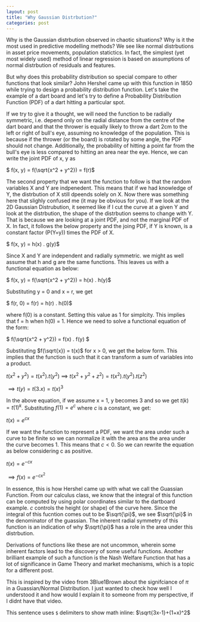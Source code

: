 ```yaml
---
layout: post
title: "Why Gaussian Distrbution?"
categories: post
---
```


Why is the Gaussian distrbution observed in chaotic situations? Why is it the most used in predictive modelling methods? We see like normal distrbutions in asset price movements, population statictics. In fact, the simplest (yet most widely used) method of linear regression is based on assumptions of normal distrbution of residuals and features. 

But why does this probability distribution so special compare to other functions that look similar? John Hershel came up with this function in 1850 while trying to design a probability distribution function. Let's take the example of a dart board and let's try to define a Probability Distribution Function (PDF) of a dart hitting a particular spot. 

If we try to give it a thought, we will need the function to be radially symmetric, i.e. depend only on the radial distance from the centre of the dart board and that the thrower is equally likely to throw a dart 2cm to the left or right of bull's eye, assuming no knowledge of the population. This is because if the thrower (or the board) is rotated by some angle, the PDF should not change. Additionally, the probability of hitting a point far from the bull's eye is less compared to hitting an area near the eye. Hence, we can write the joint PDF of x, y as 

$ f(x, y) = f(\sqrt{x^2 + y^2}) = f(r)$

The second property that we want the function to follow is that the random variables X and Y are indpenedent. This means that if we had knowledge of Y, the distrbution of X still dpeends solely on X. Now there was something here that slighly confused me (it may be obvious for you). If we look at the 2D Gaussian Distrubution, it seemed like if I cut the curve at a given Y and look at the distrbution, the shape of the distrbution seems to change with Y. That is because we are looking at a joint PDF, and not the marginal PDF of X. In fact, it follows the below property and the joing PDF, if Y is known, is a constant factor (P(Y=y)) times the PDF of X.

$ f(x, y) = h(x) . g(y)$

Since X and Y are independent and radially symmetric. we might as well assume that h and g are the same functions. This leaves us with a functional equation as below:

$ f(x, y) = f(\sqrt{x^2 + y^2}) = h(x) . h(y)$

Substituting y = 0 and x = r, we get

$ f(r, 0) = f(r) = h(r) . h(0)$

where f(0) is a constant. Setting this value as 1 for simplcity. This implies that f = h when h(0) = 1. Hence we need to solve a functional equation of the form:

$ f(\sqrt{x^2 + y^2}) = f(x) . f(y) $

Substituting $f(\sqrt{x}) = t(x)$ for x > 0, we get the below form. This implies that the function is such that it can transform a sum of variables into a product. 

$t(x^2 + y^2) = t(x^2) . t(y^2)$ 
$\implies$ $t(x^2 + y^2 + z^2) = t(x^2) . t(y^2) . t(z^2)$ 

$\implies t(y) = t(3.x) = t(x)^3$

In the above equation, if we assume x = 1, y becomes 3 and so we get $t(k) = t(1)^k$. Substituting $f(1) = e^c$ where $c$ is a constant, we get:

$t(x) = e^{cx}$

If we want the function to represent a PDF, we want the area under such a curve to be finite so we can normalize it with the area ans the area under the curve becomes 1. This means that $c < 0$. So we can rewrite the equation as below considering c as positive.

$t(x) = e^{-cx}$

$\implies f(x) = e^{-cx^2}$

In essence, this is how Hershel came up with what we call the Guassian Function. From our calculus class, we know that the integral of this function can be computed by using polar coordinates similar to the dartboard example. $c$ controls the height (or shape) of the curve here. Since the integral of this fucntion comes out to be $\sqrt{\pi}$, we see  $\sqrt{\pi}$ in the denominator of the guassian. The inherent radial symmetry of this function is an indication of why $\sqrt{\pi}$ has a role in the area under this distrbution.

Derivations of functions like these are not uncommon, wherein some inherent factors lead to the discovery of some useful functions. Another brilliant example of such a function is the Nash Welfare Function that has a lot of significance in Game Theory and market mechanisms, which is a topic for a different post.


This is inspired by the video from 3Blue1Brown about the signifciance of $\pi$ in a Guassian/Normal Distribution. I just wanted to check how well I understood it and how would I explain it to someone from my perspective, if I didnt have that video.


This sentence uses `$` delimiters to show math inline:  $\sqrt{3x-1}+(1+x)^2$

